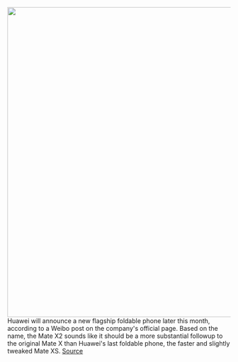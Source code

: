 <img src='https://cdn.vox-cdn.com/thumbor/1wweBMaA1QYuB404Cc45gjYvApk=/0x0:690x460/1200x800/filters:focal(290x175:400x285)/cdn.vox-cdn.com/uploads/chorus_image/image/68761148/matex2.0.jpg' width='700px' /><br/>
Huawei will announce a new flagship foldable phone later this month, according to a Weibo post on the company's official page. Based on the name, the Mate X2 sounds like it should be a more substantial followup to the original Mate X than Huawei's last foldable phone, the faster and slightly tweaked Mate XS.
<a href='https://www.theverge.com/2021/2/3/22263750/huawei-mate-x2-folding-phone-announcement-date'> Source <a/>